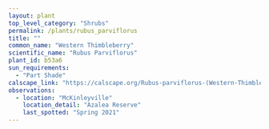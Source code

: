 ```yaml
---
layout: plant                                                              
top_level_category: "Shrubs"
permalink: /plants/rubus_parviflorus
title: ""
common_name: "Western Thimbleberry"
scientific_name: "Rubus Parviflorus"
plant_id: b53a6
sun_requirements:
  - "Part Shade"
calscape_link: "https://calscape.org/Rubus-parviflorus-(Western-Thimbleberry)"
observations: 
  - location: "McKinleyville"
    location_detail: "Azalea Reserve"
    last_spotted: "Spring 2021"
---
```


